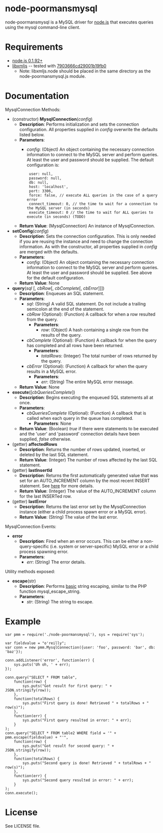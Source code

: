 # node-poormansmysql

node-poormansmysql is a MySQL driver for [node.js](http://nodejs.org/) that executes queries using the mysql command-line client.


# Requirements

* [node.js 0.1.92+](http://nodejs.org/)
* [libxmljs](http://github.com/polotek/libxmljs) -- tested with [7903666cd29001b19fb0](http://github.com/polotek/libxmljs/commit/7903666cd29001b19fb0821f62bcf50f6b5576b3)
    * Note: libxmljs.node should be placed in the same directory as the node-poormansmysql.js module.


# Documentation

MysqlConnection Methods:

* (constructor) **MysqlConnection**(_config_)
    * **Description**: Performs initialization and sets the connection configuration. All properties supplied in _config_ overwrite the defaults listed below.
    * **Parameters**:
         * _config_: (Object) An object containing the necessary connection information to connect to the MySQL server and perform queries. At least the user and password should be supplied. The default configuration is:

                user: null,
                password: null,
                db: null,
                host: 'localhost',
                port: 3306,
				force: false, // execute ALL queries in the case of a query error
                connect_timeout: 0, // the time to wait for a connection to the MySQL server (in seconds)
                execute_timeout: 0 // the time to wait for ALL queries to execute (in seconds) (TODO)
    * **Return Value**: (MysqlConnection) An instance of MysqlConnection.
* **setConfig**(_config_)
    * **Description**: Sets the connection configuration. This is only needed if you are reusing the instance and need to change the connection information. As with the constructor, all properties supplied in _config_ are merged with the defaults.
    * **Parameters**: 
        * _config_: (Object) An object containing the necessary connection information to connect to the MySQL server and perform queries. At least the user and password should be supplied. See above for the default configuration.
    * **Return Value**: None
* **query**(_sql_ [, _cbRow_[, _cbComplete_[, _cbError_]]])
    * **Description**: Enqueues an SQL statement.
    * **Parameters**:
        * _sql_: (String) A valid SQL statement. Do not include a trailing semicolon at the end of the statement.
        * _cbRow_ (Optional): (Function) A callback for when a row resulted from the query.
            * **Parameters**:
                * _row_: (Object) A hash containing a single row from the results of the query.
        * _cbComplete_ (Optional): (Function) A callback for when the query has completed and all rows have been returned.
            * **Parameters**:
                * _totalRows_: (Integer) The total number of rows returned by the query.
        * _cbError_ (Optional): (Function) A callback for when the query results in a MySQL error.
            * **Parameters**:
                * _err_: (String) The entire MySQL error message.
    * **Return Value**: None
* **execute**([_cbQueriesComplete_])
    * **Description**: Begins executing the enqueued SQL statements all at once.
    * **Parameters**:
        * _cbQueriesComplete_ (Optional): (Function) A callback that is called when each query in the queue has completed.
            * **Parameters**: None
    * **Return Value**: (Boolean) _true_ if there were statements to be executed and the 'user' and 'password' connection details have been supplied, _false_ otherwise.
* (getter) **affectedRows**
    * **Description**: Returns the number of rows updated, inserted, or deleted by the last SQL statement.
    * **Return Value**: (Integer) The number of rows affected by the last SQL statement.
* (getter) **lastInsertId**
    * **Description**: Returns the first automatically generated value that was set for an AUTO_INCREMENT column by the most recent INSERT statement. See [here](http://dev.mysql.com/doc/refman/5.0/en/information-functions.html#function_last-insert-id) for more details.
    * **Return Value**: (Integer) The value of the AUTO_INCREMENT column for the last INSERTed row.
* (getter) **lastError**
    * **Description**: Returns the last error set by the MysqlConnection instance (either a child process spawn error or a MySQL error).
    * **Return Value**: (String) The value of the last error.

MysqlConnection Events:

* **error**
    * **Description**: Fired when an error occurs. This can be either a non-query-specific (i.e. system or server-specific) MySQL error or a child process spawning error.
    * **Parameters**:
        * _err_: (String) The error details.

Utility methods exposed:

* **escape**(str)
    * **Description**: Performs <u>basic</u> string escaping, similar to the PHP function mysql_escape_string.
    * **Parameters**:
        * _str_: (String) The string to escape.


# Example

    var pmm = require('./node-poormansmysql'), sys = require('sys');

	var fieldvalue = "o'reilly";
    var conn = new pmm.MysqlConnection({user: 'foo', password: 'bar', db: 'baz'});

    conn.addListener('error', function(err) {
    	sys.puts('Uh oh, ' + err);
    });

    conn.query("SELECT * FROM table",
    	function(row) {
    		sys.puts("Got result for first query: " + JSON.stringify(row));
    	},
    	function(totalRows) {
    		sys.puts("First query is done! Retrieved " + totalRows + " row(s)");
    	},
    	function(err) {
    		sys.puts("First query resulted in error: " + err);
    	}
    );
    conn.query("SELECT * FROM table2 WHERE field = '" + pmm.escape(fieldvalue) + "'",
    	function(row) {
    		sys.puts("Got result for second query: " + JSON.stringify(row));
    	},
    	function(totalRows) {
    		sys.puts("Second query is done! Retrieved " + totalRows + " row(s)");
    	},
    	function(err) {
    		sys.puts("Second query resulted in error: " + err);
    	}
    );
    conn.execute();


# License

See LICENSE file.